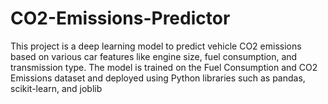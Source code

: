 # CO2-Emissions-Predictor
This project is a deep learning model to predict vehicle CO2 emissions based on various car features like engine size, fuel consumption, and transmission type. The model is trained on the Fuel Consumption and CO2 Emissions dataset and deployed using Python libraries such as pandas, scikit-learn, and joblib
